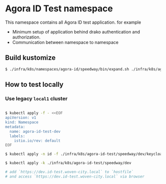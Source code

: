 # Agora ID Test namespace
This namespace contains all Agora ID test application. 
for example

- Minimum setup of application behind drako authentication and authorization.
- Communication between namespace to namespace

## Build kustomize
```bash
$ ./infra/k8s/namespaces/agora-id/speedway/bin/expand.sh ./infra/k8s/agora-id-test/speedway/dev
```

## How to test locally
### Use legacy `local1` cluster
```bash

$ kubectl apply -f - <<EOF
apiVersion: v1
kind: Namespace
metadata:
  name: agora-id-test-dev
  labels:
    istio.io/rev: default
EOF

$ kubectl apply -n id -f ./infra/k8s/agora-id-test/speedway/dev/keycloakclient-agora-id-test-dev.yaml

$ kubectl apply -k ./infra/k8s/agora-id-test/speedway/dev

# add `https://dev.id-test.woven-city.local` to `hostfile`
# and access `https://dev.id-test.woven-city.local` via browser
```
